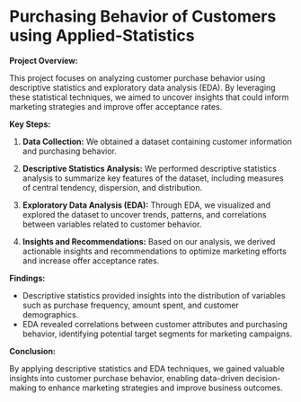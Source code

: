 # Purchasing Behavior of Customers using Applied-Statistics

**Project Overview:**

This project focuses on analyzing customer purchase behavior using descriptive statistics and exploratory data analysis (EDA). By leveraging these statistical techniques, we aimed to uncover insights that could inform marketing strategies and improve offer acceptance rates.

**Key Steps:**

1. **Data Collection:** We obtained a dataset containing customer information and purchasing behavior.

2. **Descriptive Statistics Analysis:** We performed descriptive statistics analysis to summarize key features of the dataset, including measures of central tendency, dispersion, and distribution.

3. **Exploratory Data Analysis (EDA):** Through EDA, we visualized and explored the dataset to uncover trends, patterns, and correlations between variables related to customer behavior.

4. **Insights and Recommendations:** Based on our analysis, we derived actionable insights and recommendations to optimize marketing efforts and increase offer acceptance rates.

**Findings:**

- Descriptive statistics provided insights into the distribution of variables such as purchase frequency, amount spent, and customer demographics.
- EDA revealed correlations between customer attributes and purchasing behavior, identifying potential target segments for marketing campaigns.

**Conclusion:**

By applying descriptive statistics and EDA techniques, we gained valuable insights into customer purchase behavior, enabling data-driven decision-making to enhance marketing strategies and improve business outcomes.
